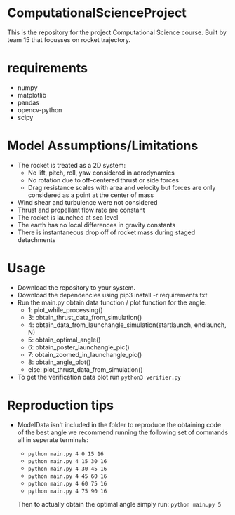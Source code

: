 # ComputationalScienceProject
This is the repository for the project Computational Science course. Built by team 15 that focusses on rocket trajectory.

# requirements
- numpy
- matplotlib
- pandas
- opencv-python
- scipy

# Model Assumptions/Limitations
- The rocket is treated as a 2D system:
  - No lift, pitch, roll, yaw considered in aerodynamics
  - No rotation due to off-centered thrust or side forces
  - Drag resistance scales with area and velocity but forces are only considered as a point at the center of mass
- Wind shear and turbulence were not considered
- Thrust and propellant flow rate are constant
- The rocket is launched at sea level
- The earth has no local differences in gravity constants
- There is instantaneous drop off of rocket mass during staged detachments

# Usage
- Download the repository to your system.
- Download the dependencies using pip3 install -r requirements.txt
- Run the main.py obtain data function / plot function for the angle.
  - 1:
        plot_while_processing()
  - 3:
        obtain_thrust_data_from_simulation()
  - 4:
        obtain_data_from_launchangle_simulation(startlaunch, endlaunch, N)
  - 5:
        obtain_optimal_angle()
  - 6:
        obtain_poster_launchangle_pic()
  - 7:
        obtain_zoomed_in_launchangle_pic()
  - 8:
        obtain_angle_plot()
  - else:
        plot_thrust_data_from_simulation()
- To get the verification data plot run ```python3 verifier.py```

# Reproduction tips
- ModelData isn't included in the folder to reproduce the obtaining
  code of the best angle we recommend running the following set of commands
  all in seperate terminals:
  - ```python main.py 4 0 15 16```
  - ```python main.py 4 15 30 16```
  - ```python main.py 4 30 45 16```
  - ```python main.py 4 45 60 16```
  - ```python main.py 4 60 75 16```
  - ```python main.py 4 75 90 16```

  Then to actually obtain the optimal angle simply run:
  ```python main.py 5```
